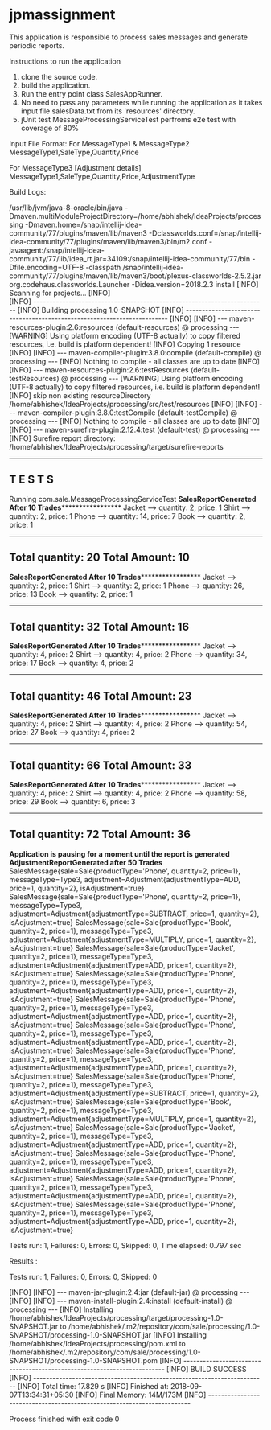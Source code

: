 # jpmassignment

This application is responsible to process sales messages and generate periodic reports.

Instructions to run the application
1. clone the source code.
2. build the application.
3. Run the entry point class SalesAppRunner.
4. No need to pass any parameters while running the application as it takes input file salesData.txt from its 'resources' directory.
5. jUnit test MessageProcessingServiceTest perfroms e2e test with coverage of 80%


Input File Format:
For MessageType1 & MessageType2
MessageType1,SaleType,Quantity,Price

For MessageType3 [Adjustment details]
MessageType1,SaleType,Quantity,Price,AdjustmentType

Build Logs:

/usr/lib/jvm/java-8-oracle/bin/java -Dmaven.multiModuleProjectDirectory=/home/abhishek/IdeaProjects/processing -Dmaven.home=/snap/intellij-idea-community/77/plugins/maven/lib/maven3 -Dclassworlds.conf=/snap/intellij-idea-community/77/plugins/maven/lib/maven3/bin/m2.conf -javaagent:/snap/intellij-idea-community/77/lib/idea_rt.jar=34109:/snap/intellij-idea-community/77/bin -Dfile.encoding=UTF-8 -classpath /snap/intellij-idea-community/77/plugins/maven/lib/maven3/boot/plexus-classworlds-2.5.2.jar org.codehaus.classworlds.Launcher -Didea.version=2018.2.3 install
[INFO] Scanning for projects...
[INFO]                                                                         
[INFO] ------------------------------------------------------------------------
[INFO] Building processing 1.0-SNAPSHOT
[INFO] ------------------------------------------------------------------------
[INFO] 
[INFO] --- maven-resources-plugin:2.6:resources (default-resources) @ processing ---
[WARNING] Using platform encoding (UTF-8 actually) to copy filtered resources, i.e. build is platform dependent!
[INFO] Copying 1 resource
[INFO] 
[INFO] --- maven-compiler-plugin:3.8.0:compile (default-compile) @ processing ---
[INFO] Nothing to compile - all classes are up to date
[INFO] 
[INFO] --- maven-resources-plugin:2.6:testResources (default-testResources) @ processing ---
[WARNING] Using platform encoding (UTF-8 actually) to copy filtered resources, i.e. build is platform dependent!
[INFO] skip non existing resourceDirectory /home/abhishek/IdeaProjects/processing/src/test/resources
[INFO] 
[INFO] --- maven-compiler-plugin:3.8.0:testCompile (default-testCompile) @ processing ---
[INFO] Nothing to compile - all classes are up to date
[INFO] 
[INFO] --- maven-surefire-plugin:2.12.4:test (default-test) @ processing ---
[INFO] Surefire report directory: /home/abhishek/IdeaProjects/processing/target/surefire-reports

-------------------------------------------------------
 T E S T S
-------------------------------------------------------
Running com.sale.MessageProcessingServiceTest
************************SalesReport**********************Generated After 10 Trades*******************
Jacket --> quantity: 2, price: 1
Shirt --> quantity: 2, price: 1
Phone --> quantity: 14, price: 7
Book --> quantity: 2, price: 1

-----------------------------
Total quantity: 20
Total Amount: 10
-----------------------------

************************SalesReport**********************Generated After 10 Trades*******************
Jacket --> quantity: 2, price: 1
Shirt --> quantity: 2, price: 1
Phone --> quantity: 26, price: 13
Book --> quantity: 2, price: 1

-----------------------------
Total quantity: 32
Total Amount: 16
-----------------------------

************************SalesReport**********************Generated After 10 Trades*******************
Jacket --> quantity: 4, price: 2
Shirt --> quantity: 4, price: 2
Phone --> quantity: 34, price: 17
Book --> quantity: 4, price: 2

-----------------------------
Total quantity: 46
Total Amount: 23
-----------------------------

************************SalesReport**********************Generated After 10 Trades*******************
Jacket --> quantity: 4, price: 2
Shirt --> quantity: 4, price: 2
Phone --> quantity: 54, price: 27
Book --> quantity: 4, price: 2

-----------------------------
Total quantity: 66
Total Amount: 33
-----------------------------

************************SalesReport**********************Generated After 10 Trades*******************
Jacket --> quantity: 4, price: 2
Shirt --> quantity: 4, price: 2
Phone --> quantity: 58, price: 29
Book --> quantity: 6, price: 3

-----------------------------
Total quantity: 72
Total Amount: 36
-----------------------------

********************Application is pausing for a moment until the report is generated************
************************AdjustmentReport****************Generated after 50 Trades****************
SalesMessage{sale=Sale{productType='Phone', quantity=2, price=1}, messageType=Type3, adjustment=Adjustment{adjustmentType=ADD, price=1, quantity=2}, isAdjustment=true}
SalesMessage{sale=Sale{productType='Phone', quantity=2, price=1}, messageType=Type3, adjustment=Adjustment{adjustmentType=SUBTRACT, price=1, quantity=2}, isAdjustment=true}
SalesMessage{sale=Sale{productType='Book', quantity=2, price=1}, messageType=Type3, adjustment=Adjustment{adjustmentType=MULTIPLY, price=1, quantity=2}, isAdjustment=true}
SalesMessage{sale=Sale{productType='Jacket', quantity=2, price=1}, messageType=Type3, adjustment=Adjustment{adjustmentType=ADD, price=1, quantity=2}, isAdjustment=true}
SalesMessage{sale=Sale{productType='Phone', quantity=2, price=1}, messageType=Type3, adjustment=Adjustment{adjustmentType=ADD, price=1, quantity=2}, isAdjustment=true}
SalesMessage{sale=Sale{productType='Phone', quantity=2, price=1}, messageType=Type3, adjustment=Adjustment{adjustmentType=ADD, price=1, quantity=2}, isAdjustment=true}
SalesMessage{sale=Sale{productType='Phone', quantity=2, price=1}, messageType=Type3, adjustment=Adjustment{adjustmentType=ADD, price=1, quantity=2}, isAdjustment=true}
SalesMessage{sale=Sale{productType='Phone', quantity=2, price=1}, messageType=Type3, adjustment=Adjustment{adjustmentType=ADD, price=1, quantity=2}, isAdjustment=true}
SalesMessage{sale=Sale{productType='Phone', quantity=2, price=1}, messageType=Type3, adjustment=Adjustment{adjustmentType=SUBTRACT, price=1, quantity=2}, isAdjustment=true}
SalesMessage{sale=Sale{productType='Book', quantity=2, price=1}, messageType=Type3, adjustment=Adjustment{adjustmentType=MULTIPLY, price=1, quantity=2}, isAdjustment=true}
SalesMessage{sale=Sale{productType='Jacket', quantity=2, price=1}, messageType=Type3, adjustment=Adjustment{adjustmentType=ADD, price=1, quantity=2}, isAdjustment=true}
SalesMessage{sale=Sale{productType='Phone', quantity=2, price=1}, messageType=Type3, adjustment=Adjustment{adjustmentType=ADD, price=1, quantity=2}, isAdjustment=true}
SalesMessage{sale=Sale{productType='Phone', quantity=2, price=1}, messageType=Type3, adjustment=Adjustment{adjustmentType=ADD, price=1, quantity=2}, isAdjustment=true}
SalesMessage{sale=Sale{productType='Phone', quantity=2, price=1}, messageType=Type3, adjustment=Adjustment{adjustmentType=ADD, price=1, quantity=2}, isAdjustment=true}

Tests run: 1, Failures: 0, Errors: 0, Skipped: 0, Time elapsed: 0.797 sec

Results :

Tests run: 1, Failures: 0, Errors: 0, Skipped: 0

[INFO] 
[INFO] --- maven-jar-plugin:2.4:jar (default-jar) @ processing ---
[INFO] 
[INFO] --- maven-install-plugin:2.4:install (default-install) @ processing ---
[INFO] Installing /home/abhishek/IdeaProjects/processing/target/processing-1.0-SNAPSHOT.jar to /home/abhishek/.m2/repository/com/sale/processing/1.0-SNAPSHOT/processing-1.0-SNAPSHOT.jar
[INFO] Installing /home/abhishek/IdeaProjects/processing/pom.xml to /home/abhishek/.m2/repository/com/sale/processing/1.0-SNAPSHOT/processing-1.0-SNAPSHOT.pom
[INFO] ------------------------------------------------------------------------
[INFO] BUILD SUCCESS
[INFO] ------------------------------------------------------------------------
[INFO] Total time: 17.829 s
[INFO] Finished at: 2018-09-07T13:34:31+05:30
[INFO] Final Memory: 14M/173M
[INFO] ------------------------------------------------------------------------

Process finished with exit code 0

